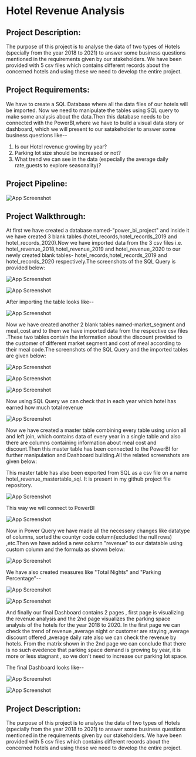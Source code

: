 
# Hotel Revenue Analysis



## Project Description:
The purpose of this project is to analyse the data of two types of Hotels (specially from the year 2018 to 2021) to answer some business questions mentioned in the requirements given by our stakeholders.
We have been provided with 5 csv files which contains different records about the concerned hotels and using these we need to develop the entire project.



## Project Requirements:
We have to create a SQL Database where all the data files of our hotels will be imported. Now we need to manipulate the tables using SQL query to make some analysis about the data.Then this database needs to be connected with the PowerBI,where we have to build a visual data story or dashboard, which we will present to our satakeholder to answer some business questions like--
  1. Is our Hotel revenue growing by year? 
  2. Parking lot size should be increased or not?
  3. What trend we can see in the data (especially the average daily rate,guests to explore seasonality)?


 
## Project Pipeline:

![App Screenshot](https://snipboard.io/QN7M9u.jpg)


## Project Walkthrough:
At first we have created a database named-"power_bi_project" and inside it we have created 3 blank tables (hotel_records,hotel_records_2019 and hotel_records_2020).Now we have imported data from the 3 csv files i.e. hotel_revenue_2018,hotel_revenue_2019 and hotel_revenue_2020 to our newly created blank tables- hotel_records,hotel_records_2019 and hotel_records_2020 respectively.The screenshots of the SQL Query is provided below:

![App Screenshot](https://snipboard.io/IpJwqk.jpg)

![App Screenshot](https://snipboard.io/UWyAgK.jpg)

After importing the table looks like--

![App Screenshot](https://snipboard.io/gXpc8m.jpg)

Now we have created another 2 blank tables named-market_segment and meal_cost and to them we have imported data from the respective csv files .These two tables contain the information about the discount provided to the customer of different market segment and cost of meal according to their meal code.The screenshots of the SQL Query and the imported tables are given below:

![App Screenshot](https://snipboard.io/XQWJab.jpg)

![App Screenshot](https://snipboard.io/ISgimY.jpg)

![App Screenshot](https://snipboard.io/XAsVZi.jpg)

Now using SQL Query we can check that in each year which hotel has earned how much total revenue

![App Screenshot](https://snipboard.io/zYn24o.jpg)

Now we have created a master table combining every table using union all and left join, which contains data of every year in a single table and also there are columns containing information about meal cost and discount.Then this master table has been connected to the PowerBI for further manipulation and Dashboard building.All the related screenshots are given below:

This master table has also been exported from SQL as a csv file on a name hotel_revenue_mastertable_sql. It is present in my github project file repository.

![App Screenshot](https://snipboard.io/GYgAtl.jpg)

This way we will connect to PowerBI

![App Screenshot](https://snipboard.io/NhSHU0.jpg)

Now in Power Query we have made all the necessery changes like datatype of columns, sorted the countyr code column(excluded the null rows) ,etc.Then we have added a new column "revenue" to our datatable using custom column and the formula as shown below:

![App Screenshot](https://snipboard.io/k6tvO0.jpg)

We have also created measures like "Total Nights" and "Parking Percentage"--

![App Screenshot](https://snipboard.io/FC0mol.jpg)

![App Screenshot](https://snipboard.io/K53bXx.jpg)

And finally our final Dashboard contains 2 pages , first page is visualizing the revenue analysis and the 2nd page visualizes the parking space analysis of the hotels for the year 2018 to 2020. In the first page we can check the trend of revenue ,average night or customer are staying ,average discount offered ,average daily rate also we can check the revenue by hotels. From the matrix shown in the 2nd page we can conclude that there is no such evedence that parking space demand is growing by year, it is more or less stagnant , so we don't need to increase our parking lot space.

The final Dashboard looks like--

![App Screenshot](https://snipboard.io/19HIMu.jpg)

![App Screenshot](https://snipboard.io/Yq3lxH.jpg)

## Project Description:
The purpose of this project is to analyse the data of two types of Hotels (specially from the year 2018 to 2021) to answer some business questions mentioned in the requirements given by our stakeholders.
We have been provided with 5 csv files which contains different records about the concerned hotels and using these we need to develop the entire project.



